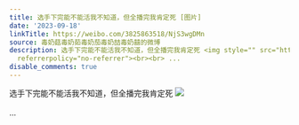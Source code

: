 ```yaml
---
title: 选手下完能不能活我不知道，但全播完我肯定死 [图片]
date: '2023-09-18'
linkTitle: https://weibo.com/3825863518/NjS3wgDMn
source: 毒奶菇毒奶茹毒奶茄毒奶喆毒奶囍的微博
description: 选手下完能不能活我不知道，但全播完我肯定死 <img style="" src="https://tvax1.sinaimg.cn/large/e40a0b5egy1hi0tkz1lp0j20lw0kxh37.jpg"
  referrerpolicy="no-referrer"><br><br> ...
disable_comments: true
---
```

选手下完能不能活我不知道，但全播完我肯定死 <img style="" src="https://tvax1.sinaimg.cn/large/e40a0b5egy1hi0tkz1lp0j20lw0kxh37.jpg" referrerpolicy="no-referrer"><br><br> ...